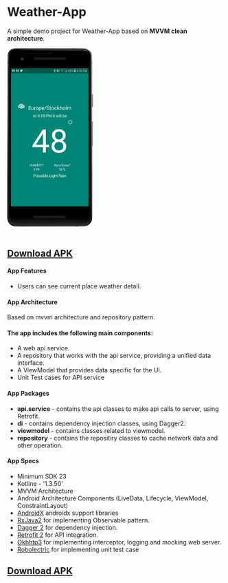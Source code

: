 # Weather-App
A simple demo project for Weather-App based on <b>MVVM clean architecture</b>.

<img src="https://github.com/irahulyadav/weather-app/blob/master/device-2019-09-30-213105.png" width="200" style="max-width:100%;"> </br></br>

## [Download APK](https://github.com/irahulyadav/weather-app/raw/master/app/release/Weather-1.0-release.apk)
#### App Features
* Users can see current place weather detail.


#### App Architecture 
Based on mvvm architecture and repository pattern.
 
 #### The app includes the following main components:
* A web api service.
* A repository that works with  the api service, providing a unified data interface.
* A ViewModel that provides data specific for the UI.
* Unit Test cases for API service


#### App Packages
* <b>api.service</b> - contains the api classes to make api calls to server, using Retrofit. 
* <b>di</b> - contains dependency injection classes, using Dagger2.
* <b>viewmodel</b> - contains classes related to viewmodel.
* <b>repository</b> - contains the repositiry classes to cache network data and other operation.


#### App Specs
* Minimum SDK 23
* Kotline - '1.3.50'
* MVVM Architecture
* Android Architecture Components (LiveData, Lifecycle, ViewModel, ConstraintLayout)
* [AndroidX](https://developer.android.com/jetpack/androidx) androidx support libraries
* [RxJava2](https://github.com/ReactiveX/RxJava) for implementing Observable pattern.
* [Dagger 2](https://google.github.io/dagger/) for dependency injection.
* [Retrofit 2](https://square.github.io/retrofit/) for API integration.
* [Okhhtp3](https://github.com/square/okhttp) for implementing interceptor, logging and mocking web server.
* [Robolectric](http://robolectric.org/) for implementing unit test case

## [Download APK](https://github.com/irahulyadav/weather-app/raw/master/app/release/Weather-1.0-release.apk)
